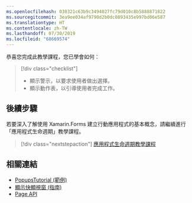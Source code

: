 ```yaml
---
ms.openlocfilehash: 030321c63b9c3494027fc79d010c8b5888871822
ms.sourcegitcommit: 3ea9ee034af9790d2b0dc0893435e997bd06e587
ms.translationtype: HT
ms.contentlocale: zh-TW
ms.lasthandoff: 07/30/2019
ms.locfileid: "68669574"
---
```

恭喜您完成此教學課程，您已學會如何：

> [!div class="checklist"]
> - 顯示警示，以要求使用者做出選擇。
> - 顯示動作表，以引導使用者完成工作。

## <a name="next-steps"></a>後續步驟

若要深入了解使用 Xamarin.Forms 建立行動應用程式的基本概念，請繼續進行「應用程式生命週期」教學課程。

> [!div class="nextstepaction"]
> [應用程式生命週期教學課程](~/get-started/tutorials/app-lifecycle/index.yml)

## <a name="related-links"></a>相關連結

- [PopupsTutorial (範例)](https://docs.microsoft.com/samples/xamarin/xamarin-forms-samples/getstarted-tutorials-popupstutorial/)
- [顯示快顯視窗 (指南)](~/xamarin-forms/user-interface/pop-ups.md)
- [Page API](xref:Xamarin.Forms.Page)
